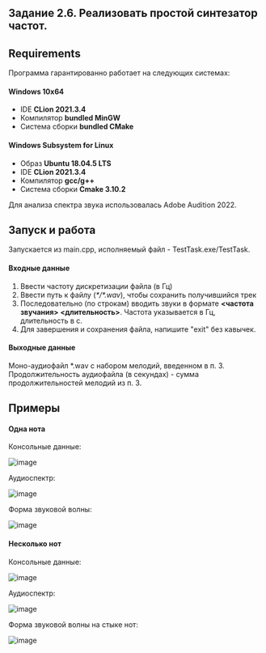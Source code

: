 ## Задание 2.6.	Реализовать простой синтезатор частот.

## Requirements
Программа гарантированно работает на следующих системах:
#### Windows 10x64
- IDE **CLion 2021.3.4**
- Компилятор **bundled MinGW**
- Система сборки **bundled CMake**

#### Windows Subsystem for Linux
- Образ **Ubuntu 18.04.5 LTS**
- IDE **CLion 2021.3.4**
- Компилятор **gcc/g++**
- Система сборки **Cmake 3.10.2**

Для анализа спектра звука использовалась Adobe Audition 2022.

## Запуск и работа
Запускается из main.cpp, исполняемый файл - TestTask.exe/TestTask.
#### Входные данные
1) Ввести частоту дискретизации файла (в Гц)
2) Ввести путь к файлу (*\*/\*.wav*), чтобы сохранить получившийся трек
3) Последовательно (по строкам) вводить звуки в формате **<частота звучания> <длительность>**. Частота указывается в Гц, длительность в с.
4) Для завершения и сохранения файла, напишите "exit" без кавычек.

#### Выходные данные
Моно-аудиофайл \*.wav с набором мелодий, введенном в п. 3. Продолжительность аудиофайла (в секундах) - сумма продолжительностей мелодий из п. 3.

## Примеры
#### Одна нота
Консольные данные:

![image](https://user-images.githubusercontent.com/99473127/179405814-07d435e8-4475-4a3e-9a6c-a3f465ef65f2.png)

Аудиоспектр:

![image](https://user-images.githubusercontent.com/99473127/179405853-28a886e6-4f69-44b0-adbf-76cf50bb6f8e.png)

Форма звуковой волны:

![image](https://user-images.githubusercontent.com/99473127/179405870-503d5171-377e-4304-b567-7057a85287e6.png)

#### Несколько нот
Консольные данные:

![image](https://user-images.githubusercontent.com/99473127/179406225-9b836b2d-db56-47c2-9bfd-7c443e2001c0.png)

Аудиоспектр:

![image](https://user-images.githubusercontent.com/99473127/179406282-005247e7-ad6c-47a2-ab53-bb0004182caa.png)

Форма звуковой волны на стыке нот:

![image](https://user-images.githubusercontent.com/99473127/179406446-48a5910a-ae97-4243-aeda-917410e5d2cd.png)
